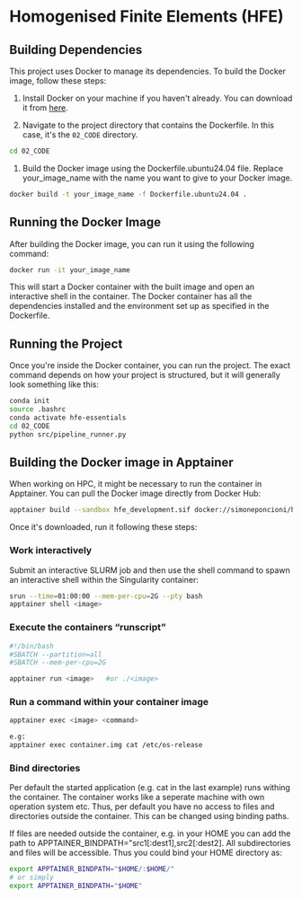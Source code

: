 # Homogenised Finite Elements (HFE)

## Building Dependencies

This project uses Docker to manage its dependencies. To build the Docker image, follow these steps:

1. Install Docker on your machine if you haven't already. You can download it from [here](https://www.docker.com/products/docker-desktop).

2. Navigate to the project directory that contains the Dockerfile. In this case, it's the `02_CODE` directory.

```sh
cd 02_CODE
```

1. Build the Docker image using the Dockerfile.ubuntu24.04 file. Replace your_image_name with the name you want to give to your Docker image.

```sh
docker build -t your_image_name -f Dockerfile.ubuntu24.04 .
```

## Running the Docker Image

After building the Docker image, you can run it using the following command:

```sh
docker run -it your_image_name
```

This will start a Docker container with the built image and open an interactive shell in the container. The Docker container has all the dependencies installed and the environment set up as specified in the Dockerfile.

## Running the Project

Once you're inside the Docker container, you can run the project. The exact command depends on how your project is structured, but it will generally look something like this:

```sh
conda init
source .bashrc
conda activate hfe-essentials
cd 02_CODE
python src/pipeline_runner.py
```

## Building the Docker image in Apptainer

When working on HPC, it might be necessary to run the container in Apptainer. You can pull the Docker image directly from Docker Hub:

```sh
apptainer build --sandbox hfe_development.sif docker://simoneponcioni/hfe_development:latest
```

Once it's downloaded, run it following these steps:

### Work interactively

Submit an interactive SLURM job and then use the shell command to spawn an interactive shell within the Singularity container:

```sh
srun --time=01:00:00 --mem-per-cpu=2G --pty bash
apptainer shell <image>
```

### Execute the containers “runscript”

```sh
#!/bin/bash
#SBATCH --partition=all
#SBATCH --mem-per-cpu=2G

apptainer run <image>   #or ./<image>
```

### Run a command within your container image

```sh
apptainer exec <image> <command>

e.g:
apptainer exec container.img cat /etc/os-release
```

### Bind directories

Per default the started application (e.g. cat in the last example) runs withing the container. The container works like a seperate machine with own operation system etc. Thus, per default you have no access to files and directories outside the container. This can be changed using binding paths.

If files are needed outside the container, e.g. in your HOME you can add the path to APPTAINER_BINDPATH="src1[:dest1],src2[:dest2]. All subdirectories and files will be accessible. Thus you could bind your HOME directory as:

```sh
export APPTAINER_BINDPATH="$HOME/:$HOME/"   
# or simply 
export APPTAINER_BINDPATH="$HOME"
```
